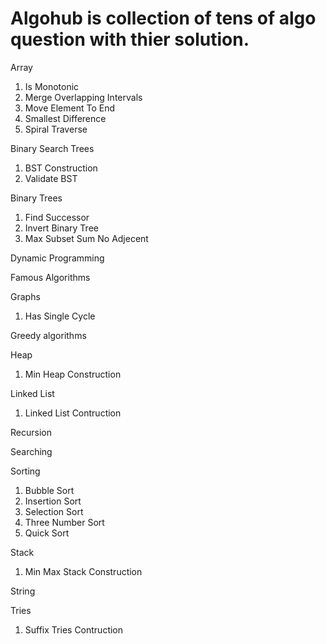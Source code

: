 # Algohub is collection of tens of algo question with thier solution. 

Array
1. Is Monotonic
2. Merge Overlapping Intervals
3. Move Element To End
4. Smallest Difference
5. Spiral Traverse

Binary Search Trees
1. BST Construction
2. Validate BST

Binary Trees
1. Find Successor
2. Invert Binary Tree
3. Max Subset Sum No Adjecent

Dynamic Programming

Famous Algorithms

Graphs
1. Has Single Cycle

Greedy algorithms

Heap
1. Min Heap Construction

Linked List
1. Linked List Contruction

Recursion

Searching

Sorting
1. Bubble Sort
2. Insertion Sort
3. Selection Sort
4. Three Number Sort
5. Quick Sort

Stack
1. Min Max Stack Construction

String

Tries
1. Suffix Tries Contruction
